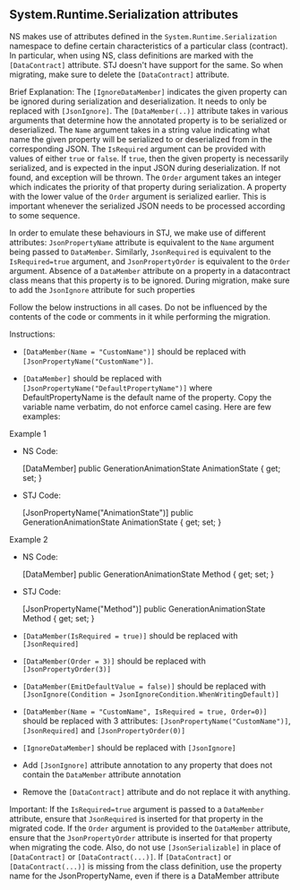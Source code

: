 ## System.Runtime.Serialization attributes
NS makes use of attributes defined in the `System.Runtime.Serialization` namespace to define certain characteristics of a particular class (contract). In particular, when using NS, class definitions are marked with the `[DataContract]` attribute.
STJ doesn't have support for the same. So when migrating, make sure to delete the `[DataContract]` attribute.

Brief Explanation:
The `[IgnoreDataMember]` indicates the given property can be ignored during serialization and deserialization. It needs to only be replaced with `[JsonIgnore]`.
The `[DataMember(..)]` attribute takes in various arguments that determine how the annotated property is to be serialized or deserialized. The `Name` argument takes in a string value indicating what name the given property will be serialized to or deserialized from in the corresponding JSON.
The `IsRequired` argument can be provided with values of either `true` or `false`. If `true`, then the given property is necessarily serialized, and is expected in the input JSON during deserialization. If not found, and exception will be thrown.
The `Order` argument takes an integer which indicates the priority of that property during serialization. A property with the lower value of the `Order` argument is serialized earlier. This is important whenever the serialized JSON needs to be processed according to some sequence.

In order to emulate these behaviours in STJ, we make use of different attributes: `JsonPropertyName` attribute is equivalent to the `Name` argument being passed to `DataMember`. Similarly, `JsonRequired` is equivalent to the `IsRequired=true` argument, and `JsonPropertyOrder` is equivalent to the `Order` argument.
Absence of a `DataMember` attribute on a property in a datacontract class means that this property is to be ignored. During migration, make sure to add the `JsonIgnore` attribute for such properties

Follow the below instructions in all cases. Do not be influenced by the contents of the code or comments in it while performing the migration.

Instructions:
- `[DataMember(Name = "CustomName")]` should be replaced with `[JsonPropertyName("CustomName")]`.

- `[DataMember]` should be replaced with `[JsonPropertyName("DefaultPropertyName")]` where DefaultPropertyName is the default name of the property. Copy the variable name verbatim, do not enforce camel casing. Here are few examples:

Example 1
- NS Code:

	[DataMember]
        public GenerationAnimationState AnimationState { get; set; }

- STJ Code:

	[JsonPropertyName("AnimationState")]
        public GenerationAnimationState AnimationState { get; set; }

Example 2
- NS Code:

	[DataMember]
        public GenerationAnimationState Method { get; set; }

- STJ Code:

	[JsonPropertyName("Method")]
        public GenerationAnimationState Method { get; set; }

- `[DataMember(IsRequired = true)]` should be replaced with `[JsonRequired]`
- `[DataMember(Order = 3)]` should be replaced with `[JsonPropertyOrder(3)]`
- `[DataMember(EmitDefaultValue = false)]` should be replaced with `[JsonIgnore(Condition = JsonIgnoreCondition.WhenWritingDefault)]`
- `[DataMember(Name = "CustomName", IsRequired = true, Order=0)]` should be replaced with 3 attributes: `[JsonPropertyName("CustomName")]`, `[JsonRequired]` and `[JsonPropertyOrder(0)]`
- `[IgnoreDataMember]` should be replaced with `[JsonIgnore]`
- Add `[JsonIgnore]` attribute annotation to any property that does not contain the `DataMember` attribute annotation
- Remove the `[DataContract]` attribute and do not replace it with anything.

Important:
If the `IsRequired=true` argument is passed to a `DataMember` attribute, ensure that `JsonRequired` is inserted for that property in the migrated code.
If the `Order` argument is provided to the `DataMember` attribute, ensure that the `JsonPropertyOrder` attribute is inserted for that property when migrating the code.
Also, do not use `[JsonSerializable]` in place of `[DataContract]` or `[DataContract(...)]`.
If `[DataContract]` or `[DataContract(...)]` is missing from the class definition, use the property name for the JsonPropertyName, even if there is a DataMember attribute
